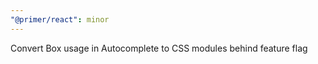```yaml
---
"@primer/react": minor
---
```


Convert Box usage in Autocomplete to CSS modules behind feature flag
